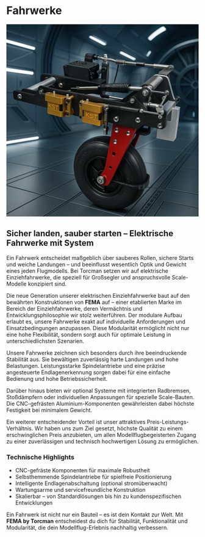 <h1 class="page-title">Fahrwerke</h1>
<section class="product-detail">
  <img src="../images/fahrwerke.png" alt="Fahrwerke">
  <h2>Sicher landen, sauber starten – Elektrische Fahrwerke mit System</h2>
  <p>
    Ein Fahrwerk entscheidet maßgeblich über sauberes Rollen, sichere Starts und weiche Landungen – und beeinflusst wesentlich Optik und Gewicht eines jeden Flugmodells. Bei Torcman setzen wir auf elektrische Einziehfahrwerke, die speziell für Großsegler und anspruchsvolle Scale-Modelle konzipiert sind.
  </p>
  <p>
    Die neue Generation unserer elektrischen Einziehfahrwerke baut auf den bewährten Konstruktionen von <strong>FEMA</strong> auf – einer etablierten Marke im Bereich der Einziehfahrwerke, deren Vermächtnis und Entwicklungsphilosophie wir stolz weiterführen. Der modulare Aufbau erlaubt es, unsere Fahrwerke exakt auf individuelle Anforderungen und Einsatzbedingungen anzupassen. Diese Modularität ermöglicht nicht nur eine hohe Flexibilität, sondern sorgt auch für optimale Leistung in unterschiedlichsten Szenarien.
  </p>
  <p>
    Unsere Fahrwerke zeichnen sich besonders durch ihre beeindruckende Stabilität aus. Sie bewältigen zuverlässig harte Landungen und hohe Belastungen. Leistungsstarke Spindelantriebe und eine präzise angesteuerte Endlagenerkennung sorgen dabei für eine einfache Bedienung und hohe Betriebssicherheit.
  </p>
  <p>
    Darüber hinaus bieten wir optional Systeme mit integrierten Radbremsen, Stoßdämpfern oder individuellen Anpassungen für spezielle Scale-Bauten. Die CNC-gefrästen Aluminium-Komponenten gewährleisten dabei höchste Festigkeit bei minimalem Gewicht.
  </p>
  <p>
    Ein weiterer entscheidender Vorteil ist unser attraktives Preis-Leistungs-Verhältnis. Wir haben uns zum Ziel gesetzt, höchste Qualität zu einem erschwinglichen Preis anzubieten, um allen Modellflugbegeisterten Zugang zu einer zuverlässigen und technisch hochwertigen Lösung zu ermöglichen.
  </p>
  <h3>Technische Highlights</h3>
  <ul>
    <li>CNC-gefräste Komponenten für maximale Robustheit</li>
    <li>Selbsthemmende Spindelantriebe für spielfreie Positionierung</li>
    <li>Intelligente Endlagenabschaltung (optional stromüberwacht)</li>
    <li>Wartungsarme und servicefreundliche Konstruktion</li>
    <li>Skalierbar – von Standardlösungen bis hin zu kundenspezifischen Entwicklungen</li>
  </ul>
  <p>
    Ein Fahrwerk ist nicht nur ein Bauteil – es ist dein Kontakt zur Welt. Mit <strong>FEMA by Torcman</strong> entscheidest du dich für Stabilität, Funktionalität und Modularität, die dein Modellflug-Erlebnis nachhaltig verbessern.
  </p>
</section>
